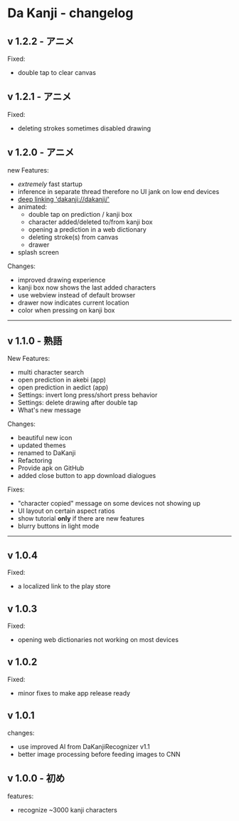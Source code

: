 
# Da Kanji - changelog

## v 1.2.2 - アニメ
Fixed:
- double tap to clear canvas 
## v 1.2.1 - アニメ
Fixed:
- deleting strokes sometimes disabled drawing

## v 1.2.0 - アニメ

new Features:
- *extremely* fast startup
- inference in separate thread therefore no UI jank on low end devices
- [deep linking 'dakanji://dakanji/'](https://github.com/CaptainDario/DaKanji-Mobile#deep-linking)
- animated:
  - double tap on prediction / kanji box
  - character added/deleted to/from kanji box
  - opening a prediction in a web dictionary
  - deleting stroke(s) from canvas
  - drawer
- splash screen

Changes:
- improved drawing experience
- kanji box now shows the last added characters
- use webview instead of default browser
- drawer now indicates current location
- color when pressing on kanji box

-------------------------------------------------------------------------

## v 1.1.0 - 熟語
New Features:
- multi character search
- open prediction in akebi (app)
- open prediction in aedict (app)
- Settings: invert long press/short press behavior
- Settings: delete drawing after double tap
- What's new message

Changes:
- beautiful new icon
- updated themes
- renamed to DaKanji
- Refactoring
- Provide apk on GitHub
- added close button to app download dialogues

Fixes:
- "character copied" message on some devices not showing up 
- UI layout on certain aspect ratios
- show tutorial **only** if there are new features
- blurry buttons in light mode

-------------------------------------------------------------------------

## v 1.0.4
Fixed:
- a localized link to the play store

## v 1.0.3
Fixed:
- opening web dictionaries not working on most devices

## v 1.0.2
Fixed:
- minor fixes to make app release ready

## v 1.0.1
changes:
- use improved AI from DaKanjiRecognizer v1.1
- better image processing before feeding images to CNN

## v 1.0.0 - 初め

features:
- recognize ~3000 kanji characters